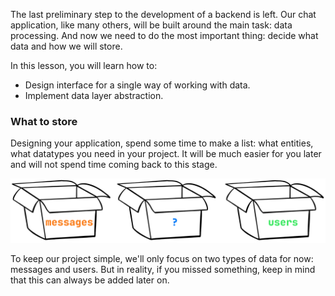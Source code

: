 The last preliminary step to the development of a backend is left.
Our chat application, like many others, will be built around the main task: data processing.
And now we need to do the most important thing: decide what data and how we will store.

In this lesson, you will learn how to:
- Design interface for a single way of working with data.
- Implement data layer abstraction.

### What to store
Designing your application, spend some time to make a list: what entities, what datatypes you need in your project. 
It will be much easier for you later and will not spend time coming back to this stage. 


<div style="text-align: center; max-width: 900px; margin: 0 auto;">
<img src="images/storage_boxes.png">
</div>

To keep our project simple, we'll only focus on two types of data for now: messages and users. 
But in reality, if you missed something, keep in mind that this can always be added later on.


